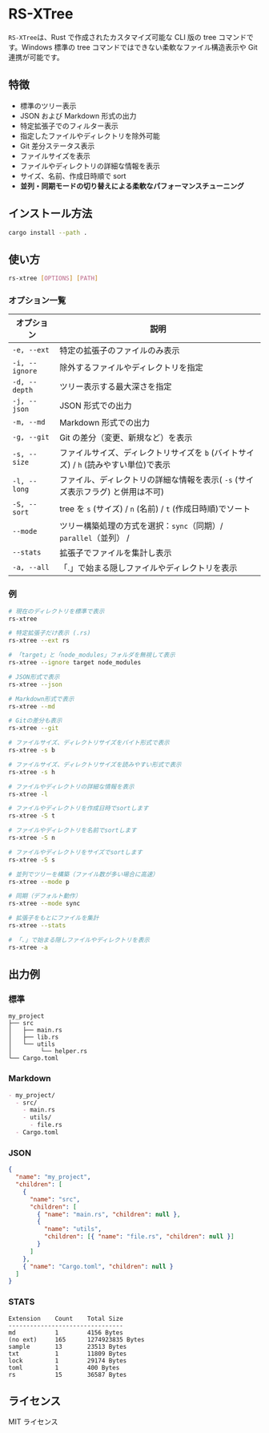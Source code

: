 # RS-XTree

`RS-XTree`は、Rust で作成されたカスタマイズ可能な CLI 版の tree コマンドです。Windows 標準の tree コマンドではできない柔軟なファイル構造表示や Git 連携が可能です。

## 特徴

- 標準のツリー表示
- JSON および Markdown 形式の出力
- 特定拡張子でのフィルター表示
- 指定したファイルやディレクトリを除外可能
- Git 差分ステータス表示
- ファイルサイズを表示
- ファイルやディレクトリの詳細な情報を表示
- サイズ、名前、作成日時順で sort
- **並列・同期モードの切り替えによる柔軟なパフォーマンスチューニング**

## インストール方法

```bash
cargo install --path .
```

## 使い方

```bash
rs-xtree [OPTIONS] [PATH]
```

### オプション一覧

| オプション     | 説明                                                                                 |
| -------------- | ------------------------------------------------------------------------------------ |
| `-e, --ext`    | 特定の拡張子のファイルのみ表示                                                       |
| `-i, --ignore` | 除外するファイルやディレクトリを指定                                                 |
| `-d, --depth`  | ツリー表示する最大深さを指定                                                         |
| `-j, --json`   | JSON 形式での出力                                                                    |
| `-m, --md`     | Markdown 形式での出力                                                                |
| `-g, --git`    | Git の差分（変更、新規など）を表示                                                   |
| `-s, --size`   | ファイルサイズ、ディレクトリサイズを `b` (バイトサイズ) / `h` (読みやすい単位)で表示 |
| `-l, --long`   | ファイル、ディレクトリの詳細な情報を表示( `-s` (サイズ表示フラグ) と併用は不可)      |
| `-S, --sort`   | tree を `s` (サイズ) / `n` (名前) / `t` (作成日時順)でソート                         |
| `--mode`       | ツリー構築処理の方式を選択：`sync`（同期）/ `parallel`（並列） /                     |
| `--stats`      | 拡張子でファイルを集計し表示                                                         |
| `-a, --all`    | 「.」で始まる隠しファイルやディレクトリを表示                                        |

### 例

```bash
# 現在のディレクトリを標準で表示
rs-xtree

# 特定拡張子だけ表示 (.rs)
rs-xtree --ext rs

# 「target」と「node_modules」フォルダを無視して表示
rs-xtree --ignore target node_modules

# JSON形式で表示
rs-xtree --json

# Markdown形式で表示
rs-xtree --md

# Gitの差分も表示
rs-xtree --git

# ファイルサイズ、ディレクトリサイズをバイト形式で表示
rs-xtree -s b

# ファイルサイズ、ディレクトリサイズを読みやすい形式で表示
rs-xtree -s h

# ファイルやディレクトリの詳細な情報を表示
rs-xtree -l

# ファイルやディレクトリを作成日時でsortします
rs-xtree -S t

# ファイルやディレクトリを名前でsortします
rs-xtree -S n

# ファイルやディレクトリをサイズでsortします
rs-xtree -S s

# 並列でツリーを構築（ファイル数が多い場合に高速）
rs-xtree --mode p

# 同期（デフォルト動作）
rs-xtree --mode sync

# 拡張子をもとにファイルを集計
rs-xtree --stats

# 「.」で始まる隠しファイルやディレクトリを表示
rs-xtree -a
```

## 出力例

### 標準

```
my_project
├── src
│   ├── main.rs
│   ├── lib.rs
│   └── utils
│        └── helper.rs
└── Cargo.toml
```

### Markdown

```markdown
- my_project/
  - src/
    - main.rs
    - utils/
      - file.rs
  - Cargo.toml
```

### JSON

```json
{
  "name": "my_project",
  "children": [
    {
      "name": "src",
      "children": [
        { "name": "main.rs", "children": null },
        {
          "name": "utils",
          "children": [{ "name": "file.rs", "children": null }]
        }
      ]
    },
    { "name": "Cargo.toml", "children": null }
  ]
}
```

### STATS

```
Extension    Count    Total Size
--------------------------------
md           1        4156 Bytes
(no ext)     165      1274923835 Bytes
sample       13       23513 Bytes
txt          1        11809 Bytes
lock         1        29174 Bytes
toml         1        400 Bytes
rs           15       36587 Bytes
```

## ライセンス

MIT ライセンス
